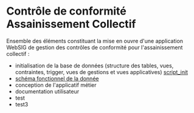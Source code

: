 # Contrôle de conformité Assainissement Collectif

Ensemble des éléments constituant la mise en ouvre d'une application WebSIG de gestion des contrôles de conformité pour l'assainissement collectif :
- initialisation de la base de données (structure des tables, vues, contraintes, trigger, vues de gestions et vues applicatives)  [script_init](script_init.sql) 
- [schéma fonctionnel de la donnée](test.md) 
- conception de l'applicatif métier
- documentation utilisateur
- test
- test3
